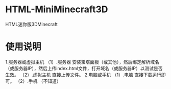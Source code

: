 # HTML-MiniMinecraft3D
HTML迷你版3DMinecraft
# 使用说明
1.服务器或虚拟主机
（1）.服务器
安装宝塔面板（或其他），然后绑定解析域名（或服务器IP），然后上传index.html文件，打开域名（或服务器IP）以测试是否生效。
（2）.虚拟主机
直接上传文件。
2.电脑或手机
（1）.电脑
直接下载运行即可。
（2）.手机
（不知道）
